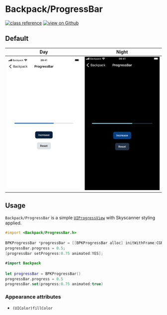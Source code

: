# Backpack/ProgressBar

[![class reference](https://img.shields.io/badge/Class%20reference-iOS-blue)](https://backpack.github.io/ios/versions/latest/uikit/Classes/BPKProgressBar.html)
[![view on Github](https://img.shields.io/badge/Source%20code-GitHub-lightgrey)](https://github.com/Skyscanner/backpack-ios/tree/main/Backpack/ProgressBar)

## Default

| Day | Night |
| --- | --- |
| ![iPhone 8 simulator](https://raw.githubusercontent.com/Skyscanner/backpack-ios/main/screenshots/iPhone%208-progress-bar___default_lm.png) |![iPhone 8 simulator - dark mode](https://raw.githubusercontent.com/Skyscanner/backpack-ios/main/screenshots/iPhone%208-progress-bar___default_dm.png) |

## Usage

`Backpack/ProgressBar` is a simple [`UIProgressView`](https://developer.apple.com/documentation/uikit/uiprogressview#) with Skyscanner styling applied.

```objective-c
#import <Backpack/ProgressBar.h>

BPKProgressBar *progressBar = [[BPKProgressBar alloc] initWithFrame:CGRectZero];
progressBar.progress = 0.5;
[progressBar setProgress:0.75 animated:YES];
```

```swift
#import Backpack

let progressBar = BPKProgressBar()
progressBar.progress = 0.5
progressBar.set(progress:0.75 animated:true)
```

### Appearance attributes

- `(UIColor)fillColor`
